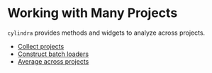 # Working with Many Projects

`cylindra` provides methods and widgets to analyze across projects.

- [Collect projects](collect_projects.md)
- [Construct batch loaders](construct.md)
- [Average across projects](average.md)
